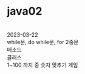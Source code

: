 # java02
<br>
2023-03-22
<br>
while문, do while문, for 2중문
<br>
메소드
<br>
클래스
<br>
1~100 까지 중 숫자 맞추기 게임

